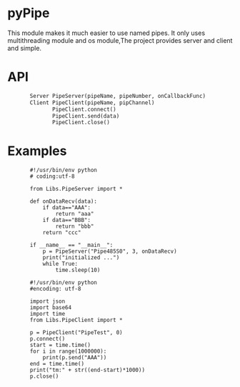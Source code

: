 # pyPipe

This module makes it much easier to use named pipes. It only uses multithreading module and os module,The project provides server and client and simple.


# API
```python
       Server PipeServer(pipeName, pipeNumber, onCallbackFunc)
       Client PipeClient(pipeName, pipChannel)
              PipeClient.connect()
              PipeClient.send(data)
              PipeClient.close()
```
# Examples

```
       #!/usr/bin/env python
       # coding:utf-8

       from Libs.PipeServer import *

       def onDataRecv(data):
           if data=="AAA":
               return "aaa"
           if data=="BBB":
               return "bbb"
           return "ccc"

       if __name__ == "__main__":
           p = PipeServer("Pipe485S0", 3, onDataRecv)
           print("initialized ...")
           while True:
               time.sleep(10)
```

```
       #!/usr/bin/env python
       #encoding: utf-8

       import json
       import base64
       import time
       from Libs.PipeClient import *

       p = PipeClient("PipeTest", 0)
       p.connect()
       start = time.time()
       for i in range(1000000):
           print(p.send("AAA"))
       end = time.time()
       print("tm:" + str((end-start)*1000))
       p.close()
```
